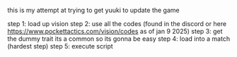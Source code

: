 this is my attempt at trying to get yuuki to update the game

step 1: load up vision
step 2: use all the codes (found in the discord or here https://www.pockettactics.com/vision/codes as of jan 9 2025)
step 3: get the dummy trait its a common so its gonna be easy
step 4: load into a match (hardest step)
step 5: execute script
